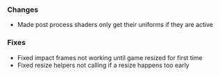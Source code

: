 ### Changes
- Made post process shaders only get their uniforms if they are active

### Fixes
- Fixed impact frames not working until game resized for first time
- Fixed resize helpers not calling if a resize happens too early